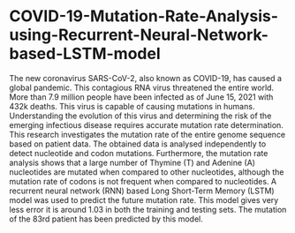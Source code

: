 # COVID-19-Mutation-Rate-Analysis-using-Recurrent-Neural-Network-based-LSTM-model
The new coronavirus SARS-CoV-2, also known as COVID-19, has caused a global pandemic. This contagious RNA virus threatened the entire world. More than 7.9 million people have been infected as of June 15, 2021 with 432k deaths. This virus is capable of causing mutations in humans. Understanding the evolution of this virus and determining the risk of the emerging infectious disease requires accurate mutation rate determination. This research investigates the mutation rate of the entire genome sequence based on patient data. The obtained data is analysed independently to detect nucleotide and codon mutations. Furthermore, the mutation rate analysis shows that a large number of Thymine (T) and Adenine (A) nucleotides are mutated when compared to other nucleotides, although the mutation rate of codons is not frequent when compared to nucleotides. A recurrent neural network (RNN) based Long Short-Term Memory (LSTM) model was used to predict the future mutation rate. This model gives very less error it is around 1.03 in both the training and testing sets. The mutation of the 83rd patient has been predicted by this model.
